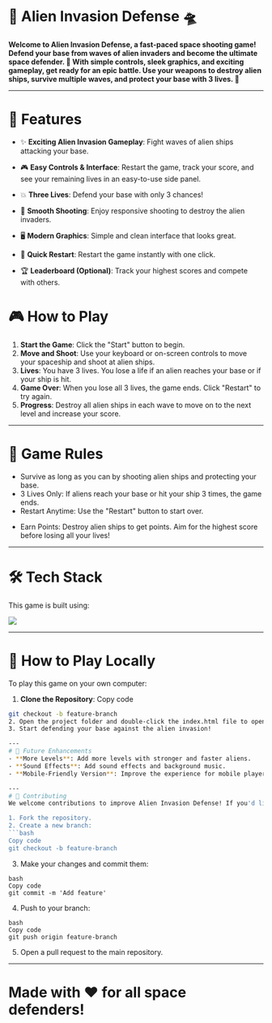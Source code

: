 # 🚀 **Alien Invasion Defense 🛸**

**Welcome to Alien Invasion Defense, a fast-paced space shooting game! Defend your base from waves of alien invaders and become the ultimate space defender. 🌌 With simple controls, sleek graphics, and exciting gameplay, get ready for an epic battle. Use your weapons to destroy alien ships, survive multiple waves, and protect your base with 3 lives. 👾**

---


# 🌟 Features
- ✨ **Exciting Alien Invasion Gameplay**: Fight waves of alien ships attacking your base.

- 🎮 **Easy Controls & Interface**: Restart the game, track your score, and see your remaining lives in an easy-to-use side panel.

- 💥 **Three Lives**: Defend your base with only 3 chances!

- 🚀 **Smooth Shooting**: Enjoy responsive shooting to destroy the alien invaders.

- 🖥️ **Modern Graphics**: Simple and clean interface that looks great.

- 🔄 **Quick Restart**: Restart the game instantly with one click.

- 🏆 **Leaderboard (Optional)**: Track your highest scores and compete with others.

# 🎮 How to Play
1. **Start the Game**: Click the "Start" button to begin.
2. **Move and Shoot**: Use your keyboard or on-screen controls to move your spaceship and shoot at alien ships.
3. **Lives**: You have 3 lives. You lose a life if an alien reaches your base or if your ship is hit.
4. **Game Over**: When you lose all 3 lives, the game ends. Click "Restart" to try again.
5. **Progress**: Destroy all alien ships in each wave to move on to the next level and increase your score.
---
# 📜 Game Rules
- Survive as long as you can by shooting alien ships and protecting your base.
- 3 Lives Only: If aliens reach your base or hit your ship 3 times, the game ends.
- Restart Anytime: Use the "Restart" button to start over.
* Earn Points: Destroy alien ships to get points. Aim for the highest score before losing all your lives!

---
# 🛠️ Tech Stack
This game is built using:

<a href="https://skillicons.dev"> <img margin="8px" src="https://skillicons.dev/icons?i=html,css,js" /> </a>

---
# 🚀 How to Play Locally
To play this game on your own computer:

1. **Clone the Repository**:
Copy code
```bash
git checkout -b feature-branch
2. Open the project folder and double-click the index.html file to open it in your browser.
3. Start defending your base against the alien invasion!

---
# 🔮 Future Enhancements
- **More Levels**: Add more levels with stronger and faster aliens.
- **Sound Effects**: Add sound effects and background music.
- **Mobile-Friendly Version**: Improve the experience for mobile players.

---
# 🤝 Contributing
We welcome contributions to improve Alien Invasion Defense! If you'd like to help:

1. Fork the repository.
2. Create a new branch:
```bash
Copy code
git checkout -b feature-branch
```

3. Make your changes and commit them:
```
bash
Copy code
git commit -m 'Add feature'
```
4. Push to your branch:
```
bash
Copy code
git push origin feature-branch
```
5. Open a pull request to the main repository.

--- 
# Made with ❤️ for all space defenders!
